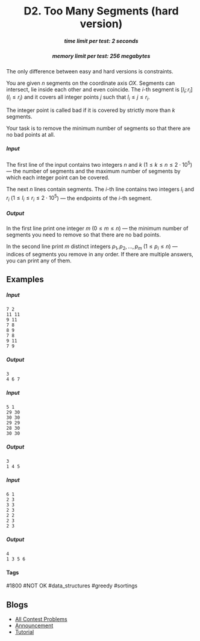 <h1 style='text-align: center;'> D2. Too Many Segments (hard version)</h1>

<h5 style='text-align: center;'>time limit per test: 2 seconds</h5>
<h5 style='text-align: center;'>memory limit per test: 256 megabytes</h5>

The only difference between easy and hard versions is constraints.

You are given $n$ segments on the coordinate axis $OX$. Segments can intersect, lie inside each other and even coincide. The $i$-th segment is $[l_i; r_i]$ ($l_i \le r_i$) and it covers all integer points $j$ such that $l_i \le j \le r_i$.

The integer point is called bad if it is covered by strictly more than $k$ segments.

Your task is to remove the minimum number of segments so that there are no bad points at all.

##### Input

The first line of the input contains two integers $n$ and $k$ ($1 \le k \le n \le 2 \cdot 10^5$) — the number of segments and the maximum number of segments by which each integer point can be covered.

The next $n$ lines contain segments. The $i$-th line contains two integers $l_i$ and $r_i$ ($1 \le l_i \le r_i \le 2 \cdot 10^5$) — the endpoints of the $i$-th segment.

##### Output

In the first line print one integer $m$ ($0 \le m \le n$) — the minimum number of segments you need to remove so that there are no bad points.

In the second line print $m$ distinct integers $p_1, p_2, \dots, p_m$ ($1 \le p_i \le n$) — indices of segments you remove in any order. If there are multiple answers, you can print any of them.

## Examples

##### Input


```text
7 2
11 11
9 11
7 8
8 9
7 8
9 11
7 9
```
##### Output


```text
3
4 6 7 
```
##### Input


```text
5 1
29 30
30 30
29 29
28 30
30 30
```
##### Output


```text
3
1 4 5 
```
##### Input


```text
6 1
2 3
3 3
2 3
2 2
2 3
2 3
```
##### Output


```text
4
1 3 5 6 
```


#### Tags 

#1800 #NOT OK #data_structures #greedy #sortings 

## Blogs
- [All Contest Problems](../Codeforces_Round_595_(Div._3).md)
- [Announcement](../blogs/Announcement.md)
- [Tutorial](../blogs/Tutorial.md)

